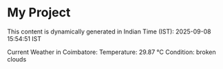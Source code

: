 # My Project

This content is dynamically generated in Indian Time (IST): 2025-09-08 15:54:51 IST


Current Weather in Coimbatore:
Temperature: 29.87 °C
Condition: broken clouds
